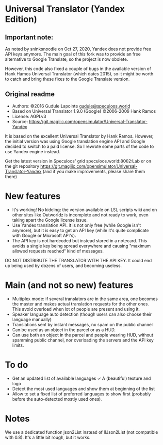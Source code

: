 # Universal Translator (Yandex Edition)

## Important note:

As noted by sninksnoodle on Oct 27, 2020, Yandex does not provide free API keys anymore. The main goal of this fork was to provide an free alternative to Google Translate, so the project is now obolete.

However, this code also fixed a couple of bugs in the available version of Hank Hamos Universal Translator (which dates 2015), so it might be worth to catch and bring these fixes to the Google Translate version.

## Original readme

- Authors: ©2016 Gudule Lapointe gudule@speculoos.world
- Based on Universal Translator 1.9.0 (Google) ©2006-2009 Hank Ramos
- License: AGPLv3
- Source: <https://git.magiiic.com/opensimulator/Universal-Translator-Yandex>

It is based on the excellent Universal Translator by Hank Ramos. However, the initial version was using Google translation engine API and Google decided to switch to a paid license. So I rewrote some parts of the code to use Yandex engine instead.

Get the latest version in Speculoos' grid speculoos.world:8002:Lab or on the git repository <https://git.magiiic.com/opensimulator/Universal-Translator-Yandex> (and if you make improvements, please share them there)

# New features

- It's working! No kidding: the version available on LSL scripts wiki and on other sites like Outworldz is incomplete and not ready to work, even taking apart the Google license issue.
- Use Yandex translation API. It is not only free (while Google isn't anymore), but it is easy to get an API key (while it's quite complicate with Google or Microsoft API's).
- The API key is not hardcoded but instead stored in a notecard. This avoids a single key being spread everywhere and causing "maximum allowed requests reached" kind of messages.

DO NOT DISTRIBUTE THE TRANSLATOR WITH THE API KEY. It could end up being used by dozens of users, and becoming useless.

# Main (and not so new) features

- Multiplex mode: if several translators are in the same area, one becomes the master and makes actual translation requests for the other ones. This avoid overload when lot of people are present and using it.
- Speaker language auto detection (though users can also choose their language manually)
- Translations sent by instant messages, no spam on the public channel
- Can be used as an object in the parcel or as a HUD.
- Can use both an object in the parcel and people wearing HUD, without spamming public channel, nor overloading the servers and the API key limits.

# To do

- Get an updated list of available languages ✓ A (beautiful) texture and logo
- Detect the most used languages and show them at beginning of the list
- Allow to set a fixed list of preferred languages to show first (probably before the auto-detected mostly used ones).

# Notes

We use a dedicated function json2List instead of llJson2List (not compatible with 0.8). It's a little bit rough, but it works.
